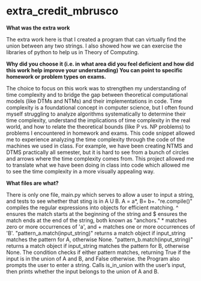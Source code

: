# extra_credit_mbrusco
**What was the extra work**

The extra work here is that I created a program that can virtually find the union between any two strings. I also showed how we can exercise the libraries of python to help us in Theory of Computing. 



**Why did you choose it (i.e. in what area did you feel deficient and how did this work help improve your understanding) You can point to specific homework or problem types on exams.**

The choice to focus on this work was to strengthen my understanding of time complexity and to bridge the gap between theoretical computational models (like DTMs and NTMs) and their implementations in code. Time complexity is a foundational concept in computer science, but I often found myself struggling to analyze algorithms systematically to determine their time complexity, understand the implications of time complexity in the real world, and how to relate the theoretical bounds (like P vs. NP problems) to problems I encountered in homework and exams. This code snippet allowed me to experience analyzing the time complexity through the code of the machines we used in class. For example, we have been creating NTMS and DTMS practically all semester, but it is hard to see from a bunch of circles and arrows where the time complexity comes from. This project allowed me to translate what we have been doing in class into code which allowed me to see the time complexity in a more visually appealing way.



**What files are what?**

There is only one file, main.py which serves to allow a user to input a string, and tests to see whether that sting is in A U B. A = a*, B= b+. "re.compile()" compiles the regular expressions into objects for efficient matching. ^ ensures the match starts at the beginning of the string and $ ensures the match ends at the end of the string, both known as "anchors." * matches zero or more occurrences of 'a', and + matches one or more occurrences of 'B'. "pattern_a.match(input_string)" returns a match object if input_string matches the pattern for A, otherwise None. "pattern_b.match(input_string)" returns a match object if input_string matches the pattern for B, otherwise None. The condition checks if either pattern matches, returning True if the input is in the union of A and B, and False otherwise. the Program also prompts the user to enter a string. Calls is_in_union with the user’s input, then prints whether the input belongs to the union of A and B.

